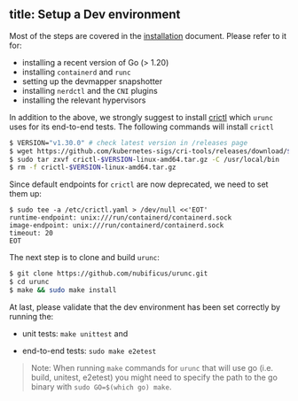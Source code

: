 title: Setup a Dev environment
------

Most of the steps are covered in the [installation](/installation) document.
Please refer to it for:

- installing a recent version of Go (> 1.20)
- installing `containerd` and `runc`
- setting up the devmapper snapshotter
- installing `nerdctl` and the `CNI` plugins
- installing the relevant hypervisors

In addition to the above, we strongly suggest to install
[crictl](https://github.com/kubernetes-sigs/cri-tools/tree/master) which `urunc`
uses for its end-to-end tests. The following commands will install `crictl`

```bash
$ VERSION="v1.30.0" # check latest version in /releases page
$ wget https://github.com/kubernetes-sigs/cri-tools/releases/download/$VERSION/crictl-$VERSION-linux-amd64.tar.gz
$ sudo tar zxvf crictl-$VERSION-linux-amd64.tar.gz -C /usr/local/bin
$ rm -f crictl-$VERSION-linux-amd64.tar.gz
```

Since default endpoints for `crictl` are now deprecated, we need to set them up:

```
$ sudo tee -a /etc/crictl.yaml > /dev/null <<'EOT'
runtime-endpoint: unix:///run/containerd/containerd.sock
image-endpoint: unix:///run/containerd/containerd.sock
timeout: 20
EOT
```

The next step is to clone and build `urunc`:

```bash
$ git clone https://github.com/nubificus/urunc.git
$ cd urunc
$ make && sudo make install
```

At last, please  validate that the dev environment has been set correctly
by running the:

- unit tests: `make unittest` and

- end-to-end tests: `sudo make e2etest`

> Note: When running `make` commands for `urunc` that will use go (i.e. build,
> unitest, e2etest) you might need to specify the path to the go binary
with `sudo GO=$(which go) make`.
